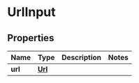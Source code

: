 
# UrlInput

## Properties
Name | Type | Description | Notes
------------ | ------------- | ------------- | -------------
**url** | [**Url**](Url.md) |  | 



